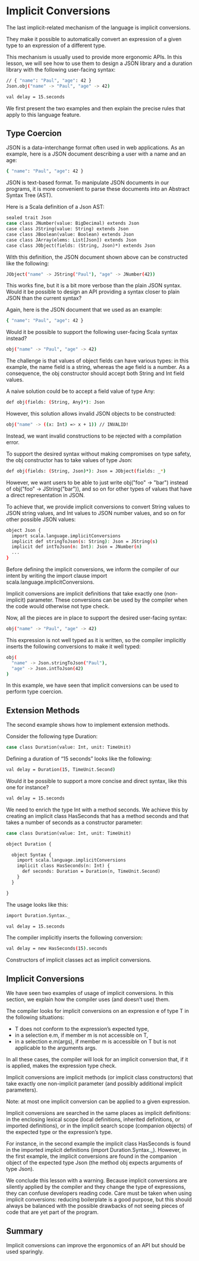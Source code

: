 # Implicit Conversions

The last implicit-related mechanism of the language is implicit conversions.

They make it possible to automatically convert an expression of a given type to an expression of a
different type.

This mechanism is usually used to provide more ergonomic APIs. In this lesson, we will see how to
use them to design a JSON library and a duration library with the following user-facing syntax:

```bash
// { "name": "Paul", "age": 42 }
Json.obj("name" -> "Paul", "age" -> 42)

val delay = 15.seconds
```
We first present the two examples and then explain the precise rules that apply to this
language feature.

## Type Coercion

JSON is a data-interchange format often used in web applications. As an example, here
is a JSON document describing a user with a name and an age:

```bash
{ "name": "Paul", "age": 42 }
```
JSON is text-based format. To manipulate JSON documents in our programs, it is more convenient
to parse these documents into an Abstract Syntax Tree (AST).

Here is a Scala definition of a Json AST:

```bash
sealed trait Json
case class JNumber(value: BigDecimal) extends Json
case class JString(value: String) extends Json
case class JBoolean(value: Boolean) extends Json
case class JArray(elems: List[Json]) extends Json
case class JObject(fields: (String, Json)*) extends Json
```
With this definition, the JSON document shown above can be constructed like the following:

```bash
JObject("name" -> JString("Paul"), "age" -> JNumber(42))
```
This works fine, but it is a bit more verbose than the plain JSON syntax. Would it be possible
to design an API providing a syntax closer to plain JSON than the current syntax?

Again, here is the JSON document that we used as an example:

```bash
{ "name": "Paul", "age": 42 }
```
Would it be possible to support the following user-facing Scala syntax instead?

```bash
obj("name" -> "Paul", "age" -> 42)
```
The challenge is that values of object fields can have various types: in this example, the name
field is a string, whereas the age field is a number. As a consequence, the obj constructor should
accept both String and Int field values.

A naive solution could be to accept a field value of type Any:

```bash
def obj(fields: (String, Any)*): Json
```
However, this solution allows invalid JSON objects to be constructed:

```bash
obj("name" -> ((x: Int) => x + 1)) // INVALID!
```
Instead, we want invalid constructions to be rejected with a compilation error.

To support the desired syntax without making compromises on type safety, the obj constructor has to
take values of type Json:

```bash
def obj(fields: (String, Json)*): Json = JObject(fields: _*)
```
However, we want users to be able to just write obj("foo" -> "bar") instead of obj("foo" ->
JString("bar")), and so on for other types of values that have a direct representation in JSON.

To achieve that, we provide implicit conversions to convert String values to JSON string values, and
Int values to JSON number values, and so on for other possible JSON values:

```bash
object Json {
  import scala.language.implicitConversions
  implicit def stringToJson(s: String): Json = JString(s)
  implicit def intToJson(n: Int): Json = JNumber(n)
  ...
}
```
Before defining the implicit conversions, we inform the compiler of our intent by writing the
import clause import scala.language.implicitConversions.

Implicit conversions are implicit definitions that take exactly one (non-implicit) parameter. These
conversions can be used by the compiler when the code would otherwise not type check.

Now, all the pieces are in place to support the desired user-facing syntax:

```bash
obj("name" -> "Paul", "age" -> 42)
```
This expression is not well typed as it is written, so the compiler implicitly inserts the
following conversions to make it well typed:

```bash
obj(
  "name" -> Json.stringToJson("Paul"),
  "age" -> Json.intToJson(42)
)
```
In this example, we have seen that implicit conversions can be used to perform type coercion.

## Extension Methods

The second example shows how to implement extension methods.

Consider the following type Duration:

```bash
case class Duration(value: Int, unit: TimeUnit)
```
Defining a duration of “15 seconds” looks like the following:

```bash
val delay = Duration(15, TimeUnit.Second)
```
Would it be possible to support a more concise and direct syntax, like this one for instance?

```bash
val delay = 15.seconds
```
We need to enrich the type Int with a method seconds. We achieve this by creating an implicit
class HasSeconds that has a method seconds and that takes a number of seconds as a constructor
parameter:

```bash
case class Duration(value: Int, unit: TimeUnit)

object Duration {

  object Syntax {
    import scala.language.implicitConversions
    implicit class HasSeconds(n: Int) {
      def seconds: Duration = Duration(n, TimeUnit.Second)
    }
  }

}
```
The usage looks like this:

```bash
import Duration.Syntax._

val delay = 15.seconds
```
The compiler implicitly inserts the following conversion:

```bash
val delay = new HasSeconds(15).seconds
```
Constructors of implicit classes act as implicit conversions.

## Implicit Conversions

We have seen two examples of usage of implicit conversions. In this section, we
explain how the compiler uses (and doesn’t use) them.

The compiler looks for implicit conversions on an expression e of type T in the following
situations:

* T does not conform to the expression’s expected type,
* in a selection e.m, if member m is not accessible on T,
* in a selection e.m(args), if member m is accessible on T but is not applicable to the arguments args.

In all these cases, the compiler will look for an implicit conversion that, if
it is applied, makes the expression type check.

Implicit conversions are implicit methods (or implicit class constructors) that take exactly one
non-implicit parameter (and possibly additional implicit parameters).

Note: at most one implicit conversion can be applied to a given expression.

Implicit conversions are searched in the same places as implicit definitions: in the enclosing
lexical scope (local definitions, inherited definitions, or imported definitions), or in the
implicit search scope (companion objects) of the expected type or the expression’s type.

For instance, in the second example the implicit class HasSeconds is found in the imported implicit
definitions (import Duration.Syntax._). However, in the first example, the implicit conversions are
found in the companion object of the expected type Json (the method obj expects arguments of type
Json).

We conclude this lesson with a warning. Because implicit conversions are silently applied by the
compiler and they change the type of expressions, they can confuse developers reading code. Care
must be taken when using implicit conversions: reducing boilerplate is a good purpose, but this
should always be balanced with the possible drawbacks of not seeing pieces of code that are yet part
of the program.

## Summary

Implicit conversions can improve the ergonomics of an API but should be used sparingly.
